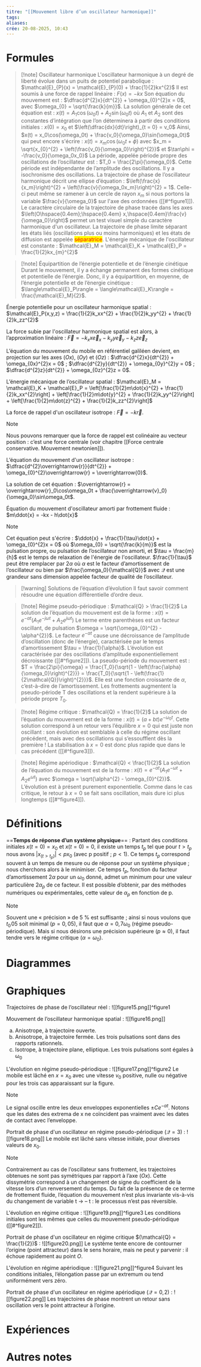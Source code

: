 ```yaml
---
titre: "[[Mouvement libre d’un oscillateur harmonique]]"
tags:
aliases:
crée: 20-08-2025, 10:43
---
```

# Formules
> [!note] Oscillateur harmonique
> L'oscillateur harmonique à un degré de liberté évolue dans un puits de potentiel parabolique : $\mathcal{E}_{P}(x) = \mathcal{E}_{P}(0) + \frac{1}{2}kx^{2}$
> Il est soumis à une force de rappel linéaire : $F(x) = -kx$
> Son équation du mouvement est : $\dfrac{d^{2}x}{dt^{2}} + \omega_{0}^{2}x = 0$, avec $\omega_{0} = \sqrt{\frac{k}{m}}$. 
> La solution générale de cet équation est : $x(t) = A_1\cos(\omega_0t) + A_2\sin(\omega_0t)$ où $A_1$ et $A_2$ sont des constantes d’intégration que l’on déterminera à partir des conditions initiales : $x(0) = x_0$ et $\left(\dfrac{dx}{dt}\right)_{t = 0} = v_0$
> Ainsi, $x(t) = x_0\cos(\omega_0t) + \frac{v_0}{\omega_0}\sin(\omega_0t)$
> qui peut encore s'écrire : $x(t) = x_m\cos(\omega_0t + \phi)$ avec $x_m = \sqrt{x_{0}^{2} + \left(\frac{v_0}{\omega_0}\right)^{2}}$ et $\tan\phi = -\frac{v_0}{\omega_0x_0}$
> La période, appelée période propre des oscillations de l’oscillateur est : $T_0 = \frac{2\pi}{\omega_0}$. Cette période est indépendante de l’amplitude des oscillations. Il y a isochronisme des oscillations.
> La trajectoire de phase de l’oscillateur harmonique décrit une ellipse d’équation : $\left(\frac{x}{x_m}\right)^{2} + \left(\frac{v}{\omega_0x_m}\right)^{2} = 1$. Celle-ci peut même se ramener à un cercle de rayon $x_m$ si nous portons la variable $\frac{v}{\omega_0}$ sur l'axe des ordonnées ([[#^figure1]]).
> Le caractère circulaire de la trajectoire de phase tracée dans les axes $\left(O\hspace{0.4em};\hspace{0.4em} x,\hspace{0.4em}\frac{v}{\omega_0}\right)$ permet un test visuel simple du caractère harmonique d'un oscillateur.
> La trajectoire de phase limite séparant les états liés (oscillations plus ou moins harmoniques) et les états de diffusion est appelée <mark style="color: red">séparatrice</mark>.
> L'énergie mécanique de l'oscillateur est constante : $\mathcal{E}_M = \mathcal{E}_K + \mathcal{E}_P = \frac{1}{2}kx_{m}^{2}$ 

>[!note] Équipartition de l’énergie potentielle et de l’énergie cinétique
> Durant le mouvement, il y a échange permanent des formes cinétique et potentielle de l’énergie. Donc, il y a équipartition, en moyenne, de l’énergie potentielle et de l’énergie cinétique : $\langle\mathcal{E}_P\rangle = \langle\mathcal{E}_K\rangle = \frac{\mathcal{E}_M}{2}$.

Énergie potentielle pour un oscillateur harmonique spatial : $\mathcal{E}_P(x,y,z) = \frac{1}{2}k_xx^{2} + \frac{1}{2}k_yy^{2} + \frac{1}{2}k_zz^{2}$

La force subie par l'oscillateur harmonique spatial est alors, à l’approximation linéaire : $\overrightarrow{F} = -k_xx\overrightarrow{e}_x - k_yy\overrightarrow{e}_y - k_zz\overrightarrow{e}_z$

 L’équation du mouvement du mobile en référentiel galiléen devient, en projection sur les axes $(Ox)$, $(Oy)$ et $(Oz)$ : $\dfrac{d^{2}x}{dt^{2}} + \omega_{0x}^{2}x = 0$ ; $\dfrac{d^{2}y}{dt^{2}} + \omega_{0y}^{2}y = 0$ ; $\dfrac{d^{2}z}{dt^{2}} + \omega_{0z}^{2}z = 0$.

L’énergie mécanique de l’oscillateur spatial : $\mathcal{E}_M = \mathcal{E}_K + \mathcal{E}_P = \left[\frac{1}{2}m\dot{x}^{2} + \frac{1}{2}k_xx^{2}\right] + \left[\frac{1}{2}m\dot{y}^{2} + \frac{1}{2}k_yy^{2}\right] + \left[\frac{1}{2}m\dot{z}^{2} + \frac{1}{2}k_zz^{2}\right]$

La force de rappel d'un oscillateur isotrope : $\overrightarrow{F} = -k\overrightarrow{r}$.
> [!note]
> Nous pouvons remarquer que la force de rappel est colinéaire au vecteur position : c’est une force centrale (voir chapitre [[Force centrale conservative. Mouvement newtonien]]).

L’équation du mouvement d'un oscillateur isotrope : $\dfrac{d^{2}\overrightarrow{r}}{dt^{2}} + \omega_{0}^{2}\overrightarrow{r} = \overrightarrow{0}$.

La solution de cet équation : $\overrightarrow{r} = \overrightarrow{r}_0\cos\omega_0t + \frac{\overrightarrow{v}_0}{\omega_0}\sin\omega_0t$.

Équation du mouvement d'oscillateur amorti par frottement fluide : $m\ddot{x} = -kx - h\dot{x}$
> [!note]
> Cet équation peut s'écrire : $\ddot{x} + \frac{1}{\tau}\dot{x} + \omega_{0}^{2}x = 0$ où $\omega_{0} = \sqrt{\frac{k}{m}}$ est la pulsation propre, ou pulsation de l’oscillateur non amorti, et $\tau = \frac{m}{h}$ est le temps de relaxation de l'énergie de l'oscillateur.
> $\frac{1}{\tau}$ peut être remplacer par $2\alpha$ où $\alpha$ est le facteur d’amortissement de l’oscillateur ou bien par $\frac{\omega_0}{\mathcal{Q}}$ avec $\mathcal{Q}$ est une grandeur sans dimension appelée facteur de qualité de l’oscillateur.

> [!warning] Solutions de l’équation d’évolution
> Il faut savoir comment résoudre une équation différentielle d’ordre deux.

> [!note] Régime pseudo-périodique : $\mathcal{Q} > \frac{1}{2}$
> La solution de l’équation du mouvement est de la forme : $x(t) = e^{-\alpha t}(A_1e^{-j\omega t} + A_2e^{j\omega t})$
> Le terme entre parenthèses est un facteur oscillant, de pulsation $\omega = \sqrt{\omega_{0}^{2} - \alpha^{2}}$. Le facteur $e^{-\alpha t}$ cause une décroissance de l’amplitude d’oscillation (donc de l’énergie), caractérisée par le temps d’amortissement $\tau = \frac{1}{\alpha}$.
> L’évolution est caractérisée par des oscillations d’amplitude exponentiellement décroissante ([[#^figure2]]).
> La pseudo-période du mouvement est : $T = \frac{2\pi}{\omega} = \frac{T_0}{\sqrt{1 - \left(\frac{\alpha}{\omega_0}\right)^{2}}} = \frac{T_0}{\sqrt{1 - \left(\frac{1}{2\mathcal{Q}}\right)^{2}}}$. Elle est une fonction croissante de $\alpha$, c’est-à-dire de l’amortissement. Les frottements augmentent la pseudo-période T des oscillations et la rendent supérieure à la période propre $T_0$.

> [!note] Régime critique : $\mathcal{Q} = \frac{1}{2}$
> La solution de l’équation du mouvement est de la forme : $x(t) = (a + bt)e^{-\omega_0t}$. Cette solution correspond à un retour vers l’équilibre $x = 0$ qui est juste non oscillant : son évolution est semblable à celle du régime oscillant précédent, mais avec des oscillations qui s’essoufflent dès la première ! La stabilisation à $x = 0$ est donc plus rapide que dans le cas précédent ([[#^figure3]]).


> [!note] Régime apériodique : $\mathcal{Q} < \frac{1}{2}$
> La solution de l’équation du mouvement est de la forme : $x(t) = e^{-\alpha t}(A_1e^{-\omega t} + A_2e^{\omega t})$ avec $\omega = \sqrt{\alpha^{2} - \omega_{0}^{2}}$.
> L’évolution est à présent purement exponentielle. Comme dans le cas critique, le retour à $x = 0$ se fait sans oscillation, mais dure ici plus longtemps ([[#^figure4]]).
# Définitions
==**Temps de réponse d’un système physique**== :
Partant des conditions initiales $x(t = 0) = x_0$ et $x(t = 0) = 0$, il existe un temps $t_p$ tel que pour $t > t_p$ nous avons $|x_{(t > t_p)}| < px_0$ (avec p positif ; $p < 1$).
Ce temps $t_p$ correspond souvent à un temps de mesure ou de réponse pour un système physique ; nous cherchons alors à le minimiser.
Ce temps $t_p$, fonction du facteur d’amortissement $2\alpha$ pour un $\omega_0$ donné, admet un minimum pour une valeur particulière $2\alpha_p$ de ce facteur. Il est possible d’obtenir, par des méthodes numériques ou expérimentales, cette valeur de $\alpha_p$ en fonction de p.
> [!note]
> Souvent une « précision » de 5 % est suffisante ; ainsi si nous voulons que $t_0\!05$ soit minimal $(p = 0,05)$, il faut que $\alpha = 0,\!7\omega_0$ (régime pseudo-périodique). Mais si nous désirons une précision supérieure $(p \approx 0)$, il faut tendre vers le régime critique $(\alpha = \omega_0)$.

# Diagrammes

# Graphiques
Trajectoires de  phase de l’oscillateur réel :
![[figure15.png]]^figure1

Mouvement de l’oscillateur harmonique spatial :
![[figure16.png]]
<ol style="list-style-type: lower-alpha">
<li>Anisotrope, à trajectoire ouverte.</li>
<li>Anisotrope, à trajectoire fermée. Les trois pulsations sont dans des rapports rationnels.</li>
<li>Isotrope, à trajectoire plane, elliptique. Les trois pulsations sont égales à &#969;<sub>0</sub></li>
</ol>

L'évolution en régime pseudo-périodique :
![[figure17.png]]^figure2
Le mobile est lâché en $x = x_0$ avec une vitesse $v_0$ positive, nulle ou négative pour les trois cas apparaissant sur la figure.
> [!note]
> Le signal oscille entre les deux enveloppes exponentielles $±Ce^{-\alpha t}$. Notons que les dates des extrema de x ne coïncident pas vraiment avec les dates de contact avec l’enveloppe.


Portrait de phase d'un oscillateur en régime pseudo-périodique $(\mathcal{Q} = 3)$ :
![[figure18.png]]
Le mobile est lâché sans vitesse initiale, pour diverses valeurs de $x_0$.
> [!note]
> Contrairement au cas de l’oscillateur sans frottement, les trajectoires obtenues ne sont pas symétriques par rapport à l’axe $(Ox)$. Cette dissymétrie correspond à un changement de signe du coefficient de la vitesse lors d’un renversement du temps. Du fait de la présence de ce terme de frottement fluide, l’équation du mouvement n’est plus invariante vis-à-vis du changement de variable t → – t : le processus n’est pas réversible.


L'évolution en régime critique :
![[figure19.png]]^figure3
Les conditions initiales sont les mêmes que celles du mouvement pseudo-périodique ([[#^figure2]]).

Portrait de phase d'un oscillateur en régime critique $(\mathcal{Q} = \frac{1}{2})$ :
![[figure20.png]]
Le système tente encore de contourner l’origine (point attracteur) dans le sens horaire, mais ne peut y parvenir : il échoue rapidement au point $O$.

L'évolution en régime apériodique :
![[figure21.png]]^figure4
Suivant les conditions initiales, l’élongation passe par un extremum ou tend uniformément vers zéro.

Portrait de phase d'un oscillateur en régime apériodique $(\mathcal{Q} = 0,\!2)$ :
![[figure22.png]]
Les trajectoires de phase montrent un retour sans oscillation vers le point attracteur à l’origine.

# Expériences

# Autres notes
